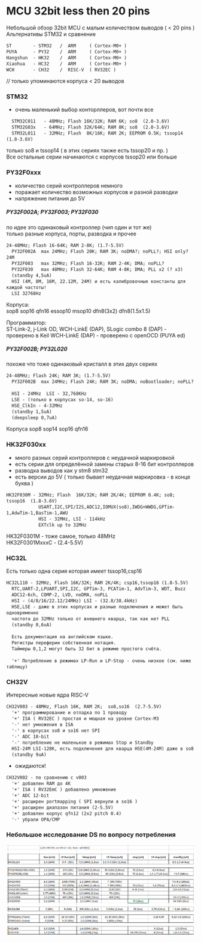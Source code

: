 # MCU 32bit less then 20 pins
Небольшой обзор 32bit MCU с малым количеством выводов ( < 20 pins )
Альтернативы STM32 и сравнение

```
ST        - STM32   /  ARM     ( Cortex-M0+ )
PUYA      - PY32    /  ARM     ( Cortex-M0+ )
Hangshun  - HK32    /  ARM     ( Cortex-M0+ )
Xiaohua   - HC32    /  ARM     ( Cortex-M0+ )
WCH       - CH32    /  RISC-V  ( RV32EC )
```

// только упоминаются корпуса  < 20 выводов

### STM32  

- очень маленький выбор конторллеров, вот почти все 
```
  STM32C011   - 48MHz; Flash 16K/32K; RAM 6K; so8  (2.0-3.6V)
  STM32G03x   - 64MHz; Flash 32K/64K; RAM 8K; so8  (2.0-3.6V)
  STM32L011   - 32MHz; Flash  8K/16K; RAM 2K; EEPROM 0.5K; tssop14  (1.8-3.6V)
```
только so8 и tssop14  ( в этих сериях также есть tssop20 и пр. )<br> 
Все остальные серии начинаются с корпусов tssop20 или больше

### PY32F0xxx

- количество серий контроллеров немного
- поражает количество возможных корпусов и разной разводки
- напряжение питания до 5V

##### PY32F002A; PY32F003; PY32F030 

  по идее это одинаковый контроллер (чип один и тот же)<br>
  только разные корпуса, порты, разводка и прочее<br>
```
24-48MHz; Flash 16-64K; RAM 2-8K; (1.7-5.5V)
  PY32F002A  max 24MHz; Flash 20K; RAM 3K; noDMA?; noPLL?; HSI only? 24M
  PY32F003   max 32MHz; Flash 16-32K; RAM 2-4K; DMA; noPLL?
  PY32F030   max 48MHz; Flash 32-64K; RAM 4-8K; DMA; PLL x2 (? x3)
  (standby 4,5uA)
  HSI (4M, 8M, 16M, 22.12M, 24M) и есть калибровочные константы для каждой частоты!
  LSI 32768Hz
```
Корпуса:<br> 
sop8  sop16  qfn16  essop10  msop10  dfn8(3x2)  dfn8(1.5x1.5)  

Программатор:<br>
ST-Link-2, j-Link OD, WCH-LinkE (DAP), SLogic combo 8 (DAP)  - проверено в Keil
WCH-LinkE (DAP) - проверено с openOCD (PUYA ed)

##### PY32F002B; PY32L020

  похоже что тоже одинаковый кристалл в этих двух сериях
```
24-48MHz; Flash 24K; RAM 3K; (1.7-5.5V)
  PY32F002B  max 24MHz; Flash 24K; RAM 3K; noDMA; noBootloader; noPLL?

  HSI - 24MHz  LSI - 32,768KHz
  LSE - (только в корпусах so-14, so-16)
  HSE_ClkIn - 4-32MHz 
  (standby 1,5uA)
  (deepsleep 0,7uA)
```
Корпуса 
sop8  sop14  sop16  qfn16  


### HK32F030xx

- много разных серий контроллеров с неудачной маркировкой 
- есть серии для определённой замены старых 8-16 бит контроллеров 
- разводка выводов как у stm8 stm32
- есть версии до 5V ( только бывает неудачная маркировка - в конце буква )

```
HK32F030M - 32MHz; Flash  16K/32K; RAM 2K/4K; EEPROM 0.4K; so8; tssop16  (1.8-3.6V)
            USART,I2C,SPI/I2S,ADC12,IOMUX(so8),IWDG+WWDG,GPTim-1,AdwTim-1,BasTim-1,AWU
            HSI - 32MHz, LSI - 114kHz
            EXTclk up to 32MHz
```            

HK32F0301M - тоже самое, только 48MHz<br>
HK32F0301MxxxC - (2.4-5.5V) 


### HC32L

Есть только одна серия которая имеет tssop16,csp16 
```
HC32L110 - 32MHz, Flash 16K/32K; RAM 2K/4K; csp16,tssop16 (1.8-5.5V)
  RTC,UART-2,LPUART,SPI,I2C, GPTim-3, PCATim-1, AdvTim-3, WDT, Buzz
  ADC12-6ch, COMP-2, LVD, noDMA, noPLL
  HSI - (4/8/16/22.12/24MHz) LSI - (32.8/38.4kHz)
  HSE,LSE - даже в этих корпусах и разные подключения и может быть одновременно
  частота до 32МHz только от внешнего кварца, так как нет PLL
  (standby 0,6uA)

  Есть документация на английском языке.
  Регистры переферии собственная нотация.
  Таймеры 0,1,2 могут быть 32 бит в режиме простого счёта.

  '+' Потребление в режимах LP-Run и LP-Stop - очень низкое (см. ниже таблицу)
```

### CH32V 

Интересные новые ядра RISC-V

```
CH32V003 - 48MHz, Flash 16K, RAM 2K;  so8,so16  (2.7-5.5V)
  '+' программирование и отладка по 1 проводу
  '+' ISA ( RV32EC ) простая и мощная на уровне Cortex-M3
  '-' нет умножения в ISA 
  '-' в корпусах so8 и so16 нет SPI
  '-' ADC 10-bit
  '-' потребление не маленькое в режимах Stop и Standby
  HSI-24M LSI-128K, есть подключения для кварца HSE(4M-24M) даже в so8
  (standby 9uA)
```
- ожидаются!
```
CH32V002 - по сравнению с v003
  '+' добавлен RAM до 4К
  '+' ISA ( RV32EmC ) добавлено умножение
  '+' ADC 12-bit
  '+' расширен portmapping ( SPI вернули в so16 )
  '+' расширен диапазон питания (2-5.5V)
  '+' добавлен корпус qfn12 (2x2 pitch 0.4)
  '-' убрали OPA/CMP
```

### Небольшое исследование DS по вопросу потребления

![Потребление MCU](img\low_power.png)
